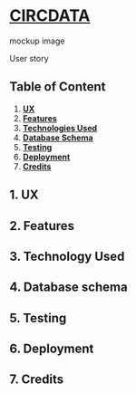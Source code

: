 # [CIRCDATA](https://circeco-contribuite.herokuapp.com/)

mockup image 

User story

## Table of Content
1. [**UX**](#ux)
2. [**Features**](#features)
3. [**Technologies Used**](#technologies-used)
4. [**Database Schema**](#Database-schema)
5. [**Testing**](#testing)
6. [**Deployment**](#deployment)
7. [**Credits**](#credits)



## 1. UX 


## 2. Features


## 3. Technology Used


## 4. Database schema 


## 5. Testing 


## 6. Deployment 


## 7. Credits






